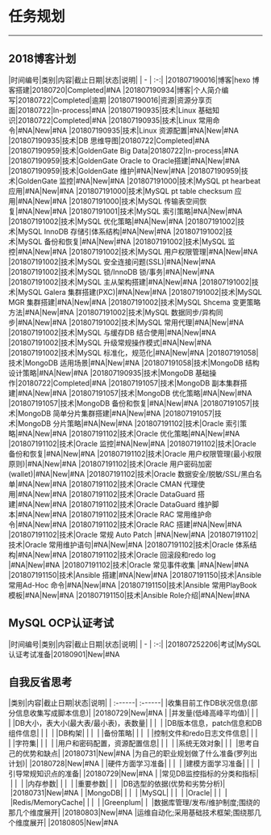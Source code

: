 # 任务规划

---

## 2018博客计划

|时间编号|类别|内容|截止日期|状态|说明|
| - | :-:|
|201807190016|博客|hexo 博客搭建|20180720|Completed|#NA
|201807190934|博客|个人简介编写|20180722|Completed|逾期
|201807190016|资源|资源分享页面|20180722|In-process|#NA
|201807190935|技术|Linux 基础知识|20180722|Completed|#NA
|201807190935|技术|Linux 常用命令|#NA|New|#NA
|201807190935|技术|Linux 资源配置|#NA|New|#NA
|201807190935|技术|DB 思维导图|20180722|Completed|#NA
|201807190959|技术|GoldenGate Big Data|20180722|In-process|#NA
|201807190959|技术|GoldenGate Oracle to Oracle搭建|#NA|New|#NA
|201807190959|技术|GoldenGate 维护|#NA|New|#NA
|201807190959|技术|GoldenGate 监控|#NA|New|#NA
|201807191000|技术|MySQL pt hearbeat 应用|#NA|New|#NA
|201807191000|技术|MySQL pt table checksum 应用|#NA|New|#NA
|201807191000|技术|MySQL 传输表空间恢复|#NA|New|#NA
|201807191001|技术|MySQL 索引策略|#NA|New|#NA
|201807191002|技术|MySQL 优化策略|#NA|New|#NA
|201807191002|技术|MySQL InnoDB 存储引体系结构|#NA|New|#NA
|201807191002|技术|MySQL 备份和恢复|#NA|New|#NA
|201807191002|技术|MySQL 监控|#NA|New|#NA
|201807191002|技术|MySQL 用户权限管理|#NA|New|#NA
|201807191002|技术|MySQL 安全连接问题(SSL)|#NA|New|#NA
|201807191002|技术|MySQL 锁/InnoDB 锁/事务|#NA|New|#NA
|201807191002|技术|MySQL 主从架构搭建|#NA|New|#NA
|201807191002|技术|MySQL Galera 集群搭建(PXC)|#NA|New|#NA
|201807191002|技术|MySQL MGR 集群搭建|#NA|New|#NA
|201807191002|技术|MySQL Shcema 变更策略方法|#NA|New|#NA
|201807191002|技术|MySQL 数据同步/异构同步|#NA|New|#NA
|201807191002|技术|MySQL 常用代理|#NA|New|#NA
|201807191002|技术|MySQL 与缓存DB 结合使用|#NA|New|#NA
|201807191002|技术|MySQL 升级常规操作模式|#NA|New|#NA
|201807191002|技术|MySQL 标准化，规范化|#NA|New|#NA
|201807191058|技术|MongoDB 适用场景|#NA|New|#NA
|201807191058|技术|MongoDB 结构设计策略|#NA|New|#NA
|201807190935|技术|MongoDB 基础操作|20180722|Completed|#NA
|201807191057|技术|MongoDB 副本集群搭建|#NA|New|#NA
|201807191057|技术|MongoDB 优化策略|#NA|New|#NA
|201807191057|技术|MongoDB 备份和恢复|#NA|New|#NA
|201807191057|技术|MongoDB 简单分片集群搭建|#NA|New|#NA
|201807191057|技术|MongoDB 分片策略|#NA|New|#NA
|201807191102|技术|Oracle 索引策略|#NA|New|#NA
|201807191102|技术|Oracle 优化策略|#NA|New|#NA
|201807191102|技术|Oracle 监控|#NA|New|#NA
|201807191102|技术|Oracle 备份和恢复|#NA|New|#NA
|201807191102|技术|Oracle 用户权限管理(最小权限原则)|#NA|New|#NA
|201807191102|技术|Oracle 用户密码加密(wallet)|#NA|New|#NA
|201807191102|技术|Oracle 数据安全/脱敏/SSL/黑白名单|#NA|New|#NA
|201807191102|技术|Oracle CMAN 代理使用|#NA|New|#NA
|201807191102|技术|Oracle DataGuard 搭建|#NA|New|#NA
|201807191102|技术|Oracle DataGuard 维护脚本|#NA|New|#NA
|201807191102|技术|Oracle RAC 常用维护命令|#NA|New|#NA
|201807191102|技术|Oracle RAC 搭建|#NA|New|#NA
|201807191102|技术|Oracle 常规 Auto Patch |#NA|New|#NA
|201807191102|技术|Oracle 常用维护语句|#NA|New|#NA
|201807191102|技术|Oracle 体系结构|#NA|New|#NA
|201807191102|技术|Oracle 回滚段和redo log |#NA|New|#NA
|201807191102|技术|Oracle 常见事件收集 |#NA|New|#NA
|201807191150|技术|Ansible 搭建|#NA|New|#NA
|201807191150|技术|Ansible 常用Ad-Hoc 命令|#NA|New|#NA
|201807191150|技术|Ansible 常用PlayBook 模板|#NA|New|#NA
|201807191150|技术|Ansible Role介绍|#NA|New|#NA

## MySQL OCP认证考试
|时间编号|类别|内容|截止日期|状态|说明|
| - | :-:|
|201807252206|考试|MySQL 认证考试准备|20180901|New|#NA


## 自我反省思考
|类别|内容|截止日期|状态|说明|
| :------| :------|
|收集目前工作DB状况信息(部分信息收集写成脚本信息)|&nbsp;|20180729|New|#NA
|&nbsp;|并发量(低峰高峰平均值)|&nbsp;|&nbsp;|&nbsp;
|&nbsp;|DB大小，表大小(最大表/最小表)，表数量|&nbsp;|&nbsp;|&nbsp;
|&nbsp;|DB版本信息，patch信息和DB组件信息|&nbsp;|&nbsp;|&nbsp;
|&nbsp;|DB构架|&nbsp;|&nbsp;|&nbsp;
|&nbsp;|备份策略|&nbsp;|&nbsp;|&nbsp;
|&nbsp;|控制文件和redo日志文件信息|&nbsp;|&nbsp;|&nbsp;
|&nbsp;|字符集|&nbsp;|&nbsp;|&nbsp;
|&nbsp;|用户和密码配置，资源配置信息|&nbsp;|&nbsp;|&nbsp;
|&nbsp;|系统无效对象|&nbsp;|&nbsp;|&nbsp;
|思考自己的优势和缺点|&nbsp;|20180731|New|#NA
|为自己的职业规划做了什么准备(罗列出计划)|&nbsp;|20180728|New|#NA
|&nbsp;|硬件方面学习准备|&nbsp;|&nbsp;|&nbsp;
|&nbsp;|建模方面学习准备|&nbsp;|&nbsp;|&nbsp;
|引导常规知识点的准备|&nbsp;|20180729|New|#NA
|&nbsp;|常见DB监控指标的分类和指标|&nbsp;|&nbsp;|&nbsp;
|&nbsp;|内存参数|&nbsp;|&nbsp;|&nbsp;
|&nbsp;|重要参数|&nbsp;|&nbsp;|&nbsp;
|DB选型的依据(优势和劣势分析)|&nbsp;|20180731|New|#NA
|&nbsp;|MongoDB|&nbsp;|&nbsp;|&nbsp;
|&nbsp;|MySQL|&nbsp;|&nbsp;|&nbsp;
|&nbsp;|Oracle|&nbsp;|&nbsp;|&nbsp;
|&nbsp;|Redis/MemoryCache|&nbsp;|&nbsp;|&nbsp;
|&nbsp;|Greenplum|&nbsp;|&nbsp;
|数据库管理/发布/维护制度;围绕的那几个维度展开|&nbsp;|20180803|New|#NA
|运维自动化;采用基础技术框架;围绕那几个维度展开|&nbsp;|20180805|New|#NA
